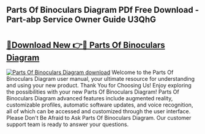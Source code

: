 ## Parts Of Binoculars Diagram PDf Free Download - Part-abp Service Owner Guide U3QhG

# <h2><a href="http://dft1bcr.blite.top/?on=Parts+Of+Binoculars+Diagram">🔗Download New 👉🔴 Parts Of Binoculars Diagram</a></h2>

[![Parts Of Binoculars Diagram download](https://i.imgur.com/lujVjoI.png)](http://dft1bcr.blite.top/?on=Parts+Of+Binoculars+Diagram)
Welcome to the Parts Of Binoculars Diagram user manual, your ultimate resource for understanding and using your new product. Thank You for Choosing Us! Enjoy exploring the possibilities with your new Parts Of Binoculars Diagram! Parts Of Binoculars Diagram advanced features include augmented reality, customizable profiles, automatic software updates, and voice recognition, all of which can be accessed and customized through the user interface. Please Don't Be Afraid to Ask Parts Of Binoculars Diagram. Our customer support team is ready to answer your questions.
